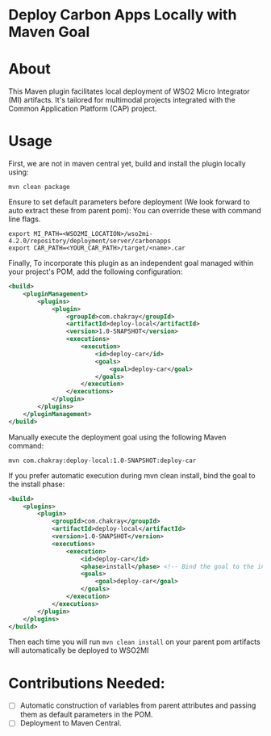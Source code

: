 # Deploy Carbon Apps Locally with Maven Goal

# About
This Maven plugin facilitates local deployment of WSO2 Micro Integrator (MI) artifacts. It's tailored for multimodal projects integrated with the Common Application Platform (CAP) project.

# Usage

First, we are not in maven central yet, build and install the plugin locally using:
```
mvn clean package
```
Ensure to set default parameters before deployment (We look forward to auto extract these from parent pom):
You can override these with command line flags.
```.zshrc
export MI_PATH=<WSO2MI_LOCATION>/wso2mi-4.2.0/repository/deployment/server/carbonapps
export CAR_PATH=<YOUR_CAR_PATH>/target/<name>.car
```

Finally, To incorporate this plugin as an independent goal managed within your project's POM, add the following configuration:
```xml
<build>
    <pluginManagement>
        <plugins>
            <plugin>
                <groupId>com.chakray</groupId>
                <artifactId>deploy-local</artifactId>
                <version>1.0-SNAPSHOT</version>
                <executions>
                    <execution>
                        <id>deploy-car</id>
                        <goals>
                            <goal>deploy-car</goal>
                        </goals>
                    </execution>
                </executions>
            </plugin>
        </plugins>
    </pluginManagement>
</build>

```
Manually execute the deployment goal using the following Maven command:
```shell
mvn com.chakray:deploy-local:1.0-SNAPSHOT:deploy-car
```
If you prefer automatic execution during mvn clean install, bind the goal to the install phase:
```xml
<build>
    <plugins>
        <plugin>
            <groupId>com.chakray</groupId>
            <artifactId>deploy-local</artifactId>
            <version>1.0-SNAPSHOT</version>
            <executions>
                <execution>
                    <id>deploy-car</id>
                    <phase>install</phase> <!-- Bind the goal to the install phase -->
                    <goals>
                        <goal>deploy-car</goal>
                    </goals>
                </execution>
            </executions>
        </plugin>
    </plugins>
</build>

```
Then each time you will run `mvn clean install` on your parent pom artifacts will automatically be deployed to WSO2MI

# Contributions Needed:

-[ ] Automatic construction of variables from parent attributes and passing them as default parameters in the POM.
-[ ] Deployment to Maven Central.
